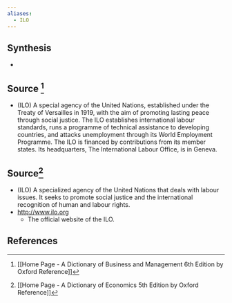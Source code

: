 ```yaml
---
aliases:
  - ILO
---
```

## Synthesis
- 
## Source [^1]
- (ILO) A special agency of the United Nations, established under the Treaty of Versailles in 1919, with the aim of promoting lasting peace through social justice. The ILO establishes international labour standards, runs a programme of technical assistance to developing countries, and attacks unemployment through its World Employment Programme. The ILO is financed by contributions from its member states. Its headquarters, The International Labour Office, is in Geneva.
## Source[^2]
- (ILO) A specialized agency of the United Nations that deals with labour issues. It seeks to promote social justice and the international recognition of human and labour rights.
- http://www.ilo.org
	- The official website of the ILO.
## References

[^1]: [[Home Page - A Dictionary of Business and Management 6th Edition by Oxford Reference]]
[^2]: [[Home Page - A Dictionary of Economics 5th Edition by Oxford Reference]]